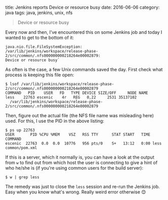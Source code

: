 title: Jenkins reports Device or resource busy
date: 2016-06-06
category: java
tags: java, jenkins, unix, nfs

> Device or resource busy

Every now and then, I've encountered this on some Jenkins job and
today I wanted to get to the bottom of it:

```
java.nio.file.FileSystemException:
/var/lib/jenkins/workspace/release-phase-2/src/common/.nfs000000000218264e00002879:
Device or resource busy`
```

As often is the case, a few Unix commands saved the day. First check
what process is keeping this file open:

```
$ lsof /var/lib/jenkins/workspace/release-phase-2/src/common/.nfs000000000218264e00002879
COMMAND   PID    USER   FD   TYPE DEVICE SIZE/OFF     NODE NAME
less    22763 escenic    4r   REG   0,22     2531 35137102
  /var/lib/jenkins/workspace/release-phase-2/src/common/.nfs000000000218264e00002879
```

Then, figure out the actual file (the NFS file name was misleading
here) used. For this, I use the PID in the above listing:

```
$ ps up 22763
USER       PID %CPU %MEM    VSZ   RSS TTY      STAT START   TIME COMMAND
escenic  22763  0.0  0.0  10776   956 pts/0    S+   13:12   0:00 less common/pom.xml
```

If this is a server, which it normally is, you can have a look at the
output from `w` to find out from which host the user is connecting to
give a hint of who he/she is (if you're using common users for the
build server):

```
$ w | grep less
```

The remedy was just to close the `less` session and re-run the Jenkins
job. Easy when you know what's wrong. Really weird error otherwise 😊
